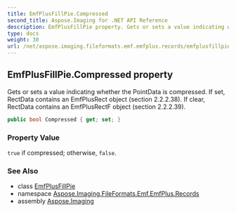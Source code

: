 ```yaml
---
title: EmfPlusFillPie.Compressed
second_title: Aspose.Imaging for .NET API Reference
description: EmfPlusFillPie property. Gets or sets a value indicating whether the PointData is compressed. If set RectData contains an EmfPlusRect object section 2.2.2.38. If clear RectData contains an EmfPlusRectF object section 2.2.2.39
type: docs
weight: 30
url: /net/aspose.imaging.fileformats.emf.emfplus.records/emfplusfillpie/compressed/
---
```

## EmfPlusFillPie.Compressed property

Gets or sets a value indicating whether the PointData is compressed. If set, RectData contains an EmfPlusRect object (section 2.2.2.38). If clear, RectData contains an EmfPlusRectF object (section 2.2.2.39).

```csharp
public bool Compressed { get; set; }
```

### Property Value

`true` if compressed; otherwise, `false`.

### See Also

* class [EmfPlusFillPie](../)
* namespace [Aspose.Imaging.FileFormats.Emf.EmfPlus.Records](../../emfplusfillpie/)
* assembly [Aspose.Imaging](../../../)


